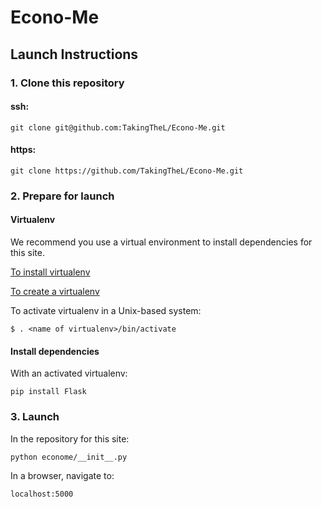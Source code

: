 # Econo-Me

## Launch Instructions

### 1. Clone this repository

#### ssh:

`git clone git@github.com:TakingTheL/Econo-Me.git`

#### https:

`git clone https://github.com/TakingTheL/Econo-Me.git`

### 2. Prepare for launch

#### Virtualenv

We recommend you use a virtual environment to install dependencies for this site.

[To install virtualenv](https://virtualenv.pypa.io/en/stable/installation/)

[To create a virtualenv](https://virtualenv.pypa.io/en/stable/reference/#virtualenv-command)

To activate virtualenv in a Unix-based system:

`$ . <name of virtualenv>/bin/activate`

#### Install dependencies

With an activated virtualenv:

`pip install Flask`

### 3. Launch

In the repository for this site:

`python econome/__init__.py`

In a browser, navigate to:

`localhost:5000`